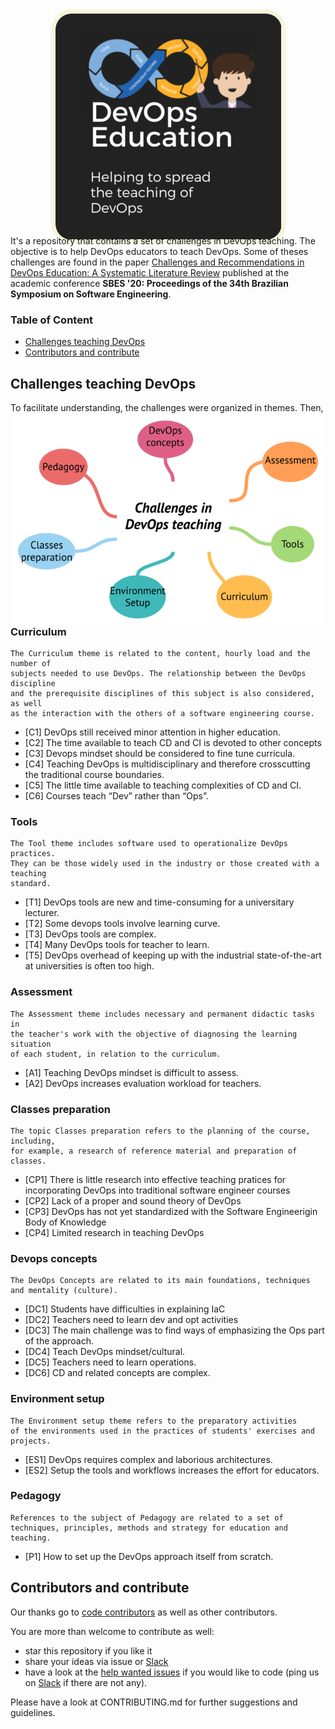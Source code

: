 
<p align="center"> 
  <img style="margin: -30px;" src="/images/logo.png"   /> 
</p>


It's a repository that contains a set of challenges in DevOps teaching. The objective is to help DevOps educators to teach DevOps. Some of theses challenges are found in the paper [Challenges and Recommendations in DevOps Education: A Systematic Literature Review](https://dl.acm.org/doi/abs/10.1145/3422392.3422496) published at the academic conference **SBES '20: Proceedings of the 34th Brazilian Symposium on Software Engineering**. 

### Table of Content

- [Challenges teaching DevOps](#challenges-teaching-devops) 
- [Contributors and contribute](#contributors-and-contribute)

## Challenges teaching DevOps

To facilitate understanding, the challenges were organized in themes. Then, theses are the following themes:

<p align="center"> 
  <img style="margin: -30px;" src="/images/concepts_map.png" /> 
</p>


### Curriculum

```
The Curriculum theme is related to the content, hourly load and the number of 
subjects needed to use DevOps. The relationship between the DevOps discipline 
and the prerequisite disciplines of this subject is also considered, as well 
as the interaction with the others of a software engineering course.
```

- [C1] DevOps still received minor attention in higher education.
- [C2] The time available to teach CD and CI is devoted to other concepts
- [C3] Devops mindset should be considered to fine tune curricula.
- [C4] Teaching DevOps is multidisciplinary and therefore crosscutting the traditional course boundaries.
- [C5] The little time available to teaching complexities of CD and CI.
- [C6] Courses teach “Dev” rather than “Ops”.

### Tools
```
The Tool theme includes software used to operationalize DevOps practices. 
They can be those widely used in the industry or those created with a teaching 
standard.
```

- [T1] DevOps tools are new and time-consuming for a universitary lecturer.
- [T2] Some devops tools involve learning curve.
- [T3] DevOps tools are complex.
- [T4] Many DevOps tools for teacher to learn.
- [T5] DevOps overhead of keeping up with the industrial state-of-the-art at universities is often too high.

### Assessment
```
The Assessment theme includes necessary and permanent didactic tasks in 
the teacher's work with the objective of diagnosing the learning situation 
of each student, in relation to the curriculum.
```
- [A1] Teaching DevOps mindset is difficult to assess.
- [A2] DevOps increases evaluation workload for teachers.

### Classes preparation
```
The topic Classes preparation refers to the planning of the course, including, 
for example, a research of reference material and preparation of classes.
```
- [CP1] There is little research into effective teaching pratices for incorporating DevOps into traditional software engineer courses
- [CP2] Lack of a proper and sound theory of DevOps
- [CP3] DevOps has not yet standardized with the Software Engineerigin Body of Knowledge
- [CP4] Limited research in teaching DevOps


### Devops concepts
```
The DevOps Concepts are related to its main foundations, techniques 
and mentality (culture).
```

- [DC1] Students have difficulties in explaining IaC
- [DC2] Teachers need to learn dev and opt activities
- [DC3] The main challenge was to find ways of emphasizing the Ops part of the approach.
- [DC4] Teach DevOps mindset/cultural.
- [DC5] Teachers need to learn operations.
- [DC6] CD and related concepts are complex.

### Environment setup
```
The Environment setup theme refers to the preparatory activities 
of the environments used in the practices of students' exercises and projects.
```
- [ES1] DevOps requires complex and laborious architectures.
- [ES2] Setup the tools and workflows increases the effort for educators.

### Pedagogy
```
References to the subject of Pedagogy are related to a set of
techniques, principles, methods and strategy for education and teaching.
```
- [P1] How to set up the DevOps approach itself from scratch.

## Contributors and contribute

Our thanks go to [code contributors](https://github.com/CSC-DevOps/Course) as well as other contributors.

You are more than welcome to contribute as well:

 - star this repository if you like it
 - share your ideas via issue or [Slack](https://devops-education.slack.com/archives/C01RJV66G4V)
 - have a look at the [help wanted issues](https://github.com/devops-education/Challenges-in-Devops-Education/issues?q=is%3Aissue+is%3Aopen+label%3A%22help+wanted%22) if you would like to code (ping us on [Slack](https://devops-education.slack.com/archives/C01RJV66G4V) if there are not any).

Please have a look at CONTRIBUTING.md for further suggestions and guidelines.
